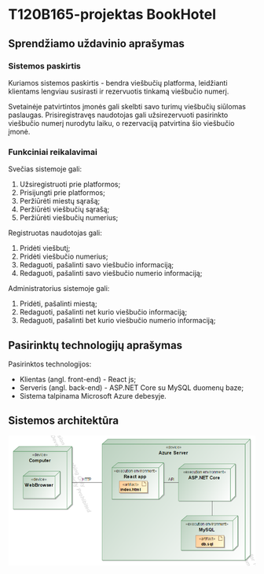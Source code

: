 # T120B165-projektas BookHotel
## Sprendžiamo uždavinio aprašymas
### Sistemos paskirtis
Kuriamos sistemos paskirtis - bendra viešbučių platforma, leidžianti klientams lengviau susirasti ir rezervuotis tinkamą viešbučio numerį.

Svetainėje patvirtintos įmonės gali skelbti savo turimų viešbučių siūlomas paslaugas. Prisiregistravęs naudotojas gali užsirezervuoti pasirinkto viešbučio numerį nurodytu laiku, o rezervaciją patvirtina šio viešbučio įmonė.
### Funkciniai reikalavimai
Svečias sistemoje gali:
1. Užsiregistruoti prie platformos;
2. Prisijungti prie platformos;
3. Peržiūrėti miestų sąrašą;
4. Peržiūrėti viešbučių sąrašą;
5. Peržiūrėti viešbučių numerius;

Registruotas naudotojas gali:
1. Pridėti viešbutį;
2. Pridėti viešbučio numerius;
3. Redaguoti, pašalinti savo viešbučio informaciją;
4. Redaguoti, pašalinti savo viešbučio numerio informaciją;

Administratorius sistemoje gali:
1. Pridėti, pašalinti miestą;
3. Redaguoti, pašalinti net kurio viešbučio informaciją;
4. Redaguoti, pašalinti bet kurio viešbučio numerio informaciją;

## Pasirinktų technologijų aprašymas
Pasirinktos technologijos:
- Klientas (angl. front-end) - React js;
- Serveris (angl. back-end) - ASP.NET Core su MySQL duomenų baze;
- Sistema talpinama Microsoft Azure debesyje.
## Sistemos architektūra
![Sistemos architektūra](Architektura.png)
